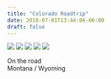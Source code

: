 ```yaml
---
title: "Colorado Roadtrip"
date: 2018-07-01T13:44:06-06:00
draft: false
---
```


![](https://d17enza3bfujl8.cloudfront.net/DSCF0005.jpg)
![](https://d17enza3bfujl8.cloudfront.net/DSCF0001.jpg)
![](https://d17enza3bfujl8.cloudfront.net/DSCF0099.jpg)
![](https://d17enza3bfujl8.cloudfront.net/DSCF9982.jpg)
![](https://d17enza3bfujl8.cloudfront.net/DSCF0043.jpg)

On the road </br>
Montana / Wyoming
